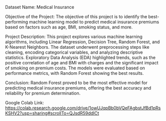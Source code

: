 Dataset Name: Medical Insurance

Objective of the Project: The objective of this project is to identify the best-performing machine learning model to predict medical insurance premiums based on factors such as age, BMI, smoking status, and more.

Project Description: This project explores various machine learning algorithms, including Linear Regression, Decision Tree, Random Forest, and K-Nearest Neighbors. The dataset underwent preprocessing steps like cleaning, encoding categorical variables, and analyzing descriptive statistics. Exploratory Data Analysis (EDA) highlighted trends, such as the positive correlation of age and BMI with charges and the significant impact of smoking on premium costs. The models were evaluated based on performance metrics, with Random Forest showing the best results.

Conclusion: Random Forest proved to be the most effective model for predicting medical insurance premiums, offering the best accuracy and reliability for premium determination.

Google Colab Link: https://colab.research.google.com/drive/1owUJqpBb0bVQeFAgbstJfBd1pRsKSHV2?usp=sharing#scrollTo=QJsdR59ddlCt
